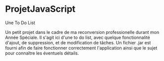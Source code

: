 # ProjetJavaScript
Une To Do List

Un petit projet dans le cadre de ma reconversion professionelle durant mon Année Spéciale.
Il s'agit ici d'une to do list, avec quelque fonctionnalité d'ajout, de suppression, et de modification de tâches.
Un fichier .jar est fourni afin de faire fonctionner correctement l'application ainsi que le sujet pour connaître les éventuels détails.
